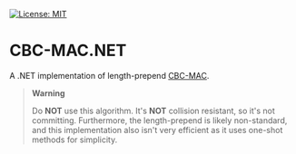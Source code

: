 [![License: MIT](https://img.shields.io/badge/License-MIT-blue.svg)](https://github.com/samuel-lucas6/CBC-MAC.NET/blob/main/LICENSE)

# CBC-MAC.NET

A .NET implementation of length-prepend [CBC-MAC](https://en.wikipedia.org/wiki/CBC-MAC).

> **Warning**
> 
> Do **NOT** use this algorithm. It's **NOT** collision resistant, so it's not committing. Furthermore, the length-prepend is likely non-standard, and this implementation also isn't very efficient as it uses one-shot methods for simplicity.
